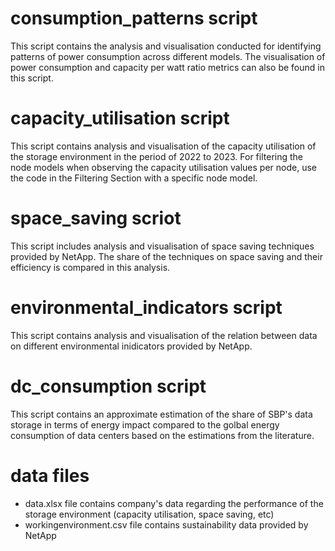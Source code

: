 # consumption_patterns script
This script contains the analysis and visualisation conducted for identifying patterns of power consumption across different models. The visualisation of power consumption and capacity per watt ratio metrics can also be found in this script.

# capacity_utilisation script
This script contains analysis and visualisation of the capacity utilisation of the storage environment in the period of 2022 to 2023. For filtering the node models when observing the capacity utilisation values per node, use the code in the Filtering Section with a specific node model.

# space_saving scriot
This script includes analysis and visualisation of space saving techniques provided by NetApp. The share of the techniques on space saving and their efficiency is compared in this analysis.

# environmental_indicators script
This script contains analysis and visualisation of the relation between data on different environmental inidicators provided by NetApp.

# dc_consumption script
This script contains an approximate estimation of the share of SBP's data storage in terms of energy impact compared to the golbal energy consumption of data centers based on the estimations from the literature.

# data files

- data.xlsx file contains company's data regarding the performance of the storage environment (capacity utilisation, space saving, etc)
- workingenvironment.csv file contains sustainability data provided by NetApp
